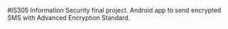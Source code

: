 #IS305 Information Security final project.
Android app to send encrypted SMS with Advanced Encryption Standard.